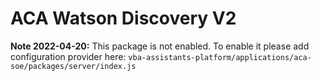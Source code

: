 # ACA Watson Discovery V2

**Note 2022-04-20:** 
This package is not enabled. To enable it please add configuration provider here: `vba-assistants-platform/applications/aca-soe/packages/server/index.js`
